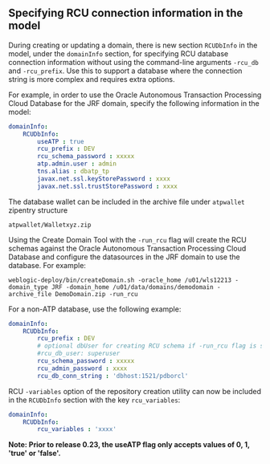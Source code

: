 ## Specifying RCU connection information in the model

During creating or updating a domain, there is new section `RCUDbInfo` in the model, under the `domainInfo` section, for specifying RCU database connection information without using the command-line arguments `-rcu_db` and `-rcu_prefix`. Use this to support a database where the connection string is more complex and requires extra options.

For example, in order to use the Oracle Autonomous Transaction Processing Cloud Database for the JRF domain, specify the following information in the model:

```yaml
domainInfo:
    RCUDbInfo:
        useATP : true
        rcu_prefix : DEV
        rcu_schema_password : xxxxx
        atp.admin.user : admin
        tns.alias : dbatp_tp
        javax.net.ssl.keyStorePassword : xxxx
        javax.net.ssl.trustStorePassword : xxxx
```           
The database wallet can be included in the archive file under `atpwallet` zipentry structure

`atpwallet/Walletxyz.zip`
        
Using the Create Domain Tool with the `-run_rcu` flag will create the RCU schemas against the Oracle Autonomous Transaction Processing Cloud Database and configure the datasources in the JRF domain to use the database.  For example:

    weblogic-deploy/bin/createDomain.sh -oracle_home /u01/wls12213 -domain_type JRF -domain_home /u01/data/domains/demodomain -archive_file DemoDomain.zip -run_rcu 

For a non-ATP database, use the following example:

```yaml
domainInfo:
    RCUDbInfo:
        rcu_prefix : DEV
        # optional dbUser for creating RCU schema if -run_rcu flag is specified. Default user is SYS if not specified 
        #rcu_db_user: superuser
        rcu_schema_password : xxxxx
        rcu_admin_password : xxxx
        rcu_db_conn_string : 'dbhost:1521/pdborcl'
```        
RCU `-variables` option of the repository creation utility can now be included in the `RCUDbInfo` section with the key `rcu_variables`:

```yaml
domainInfo:
    RCUDbInfo:
        rcu_variables : 'xxxx'
```    

**Note: Prior to release 0.23, the useATP flag only accepts values of 0, 1, 'true' or 'false'.**
